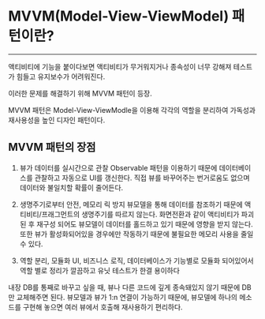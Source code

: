 # MVVM(Model-View-ViewModel) 패턴이란?
---------------



액티비티에 기능을 붙이다보면 액티비티가 무거워지거나
종속성이 너무 강해져 테스트가 힘들고 유지보수가 어려워진다.

이러한 문제를 해결하기 위해 MVVM 패턴이 등장.

MVVM 패턴은 Model-View-ViewModle을 이용해 
각각의 역할을 분리하여 가독성과 재사용성을 높인 디자인 패턴이다.

   
       
    
    
## MVVM 패턴의 장점

1. 뷰가 데이터를 실시간으로 관찰
    Observable 패턴을 이용하기 때문에 데이터베이스를 관찰하고 자동으로 UI를 갱신한다.
    직접 뷰를 바꾸어주는 번거로움도 없으며 데이터와 불일치할 확률이 줄어든다.

2. 생명주기로부터 안전, 메모리 릭 방지
     뷰모델을 통해 데이터를 참조하기 때문에 액티비티/프래그먼트의 생명주기를 따르지 않는다. 
     화면전환과 같이 액티비티가 파괴된 후 재구성 되어도 
     뷰모델이 데이터를 홀드하고 있기 때문에 영향을 받지 않는다. 
     또한 뷰가 활성화되어있을 경우에만 작동하기 때문에 불필요한 메모리 사용을 줄일 수 있다.

3. 역할 분리, 모듈화 
    UI, 비즈니스 로직, 데이터베이스가 기능별로 모듈화 되어있어서 
    역할 별로 정리가 깔끔하고 유닛 테스트가 한결 용이하다


내장 DB를 통째로 바꾸고 싶을 때, 
뷰나 다른 코드에 깊게 종속돼있지 않기 때문에 DB만 교체해주면 된다.
뷰모델과 뷰가 1:n 연결이 가능하기 때문에, 
뷰모델에 하나의 메소드를 구현해 놓으면 여러 뷰에서 호출해 재사용하기 편리하다.